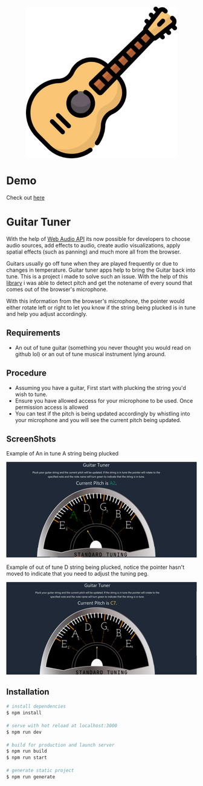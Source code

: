 
<p align="center"><a href="https://price-tracker.webmelvin.me" target="_blank">
<img src="https://github.com/melvin78/guitar-tuner/blob/master/static/guitar.png?raw=true
" width="400"></a></p>


# Demo

Check out [here](https://guitar-tuner.webmelvin.me)

# Guitar Tuner

With the help of [Web Audio API](https://developer.mozilla.org/en-US/docs/Web/API/Web_Audio_API)
its now possible for developers to choose audio sources, add effects to audio, create audio visualizations, apply spatial effects (such as panning) and much more 
all from the browser.

Guitars usually go off tune when they are played frequently or due to changes in temperature. Guitar tuner
apps help to bring the Guitar back into tune. This is a project i made to solve such an issue.
With the help of this [library](https://github.com/rserota/wad) i was able to detect pitch and get the notename
of every sound that comes out of the browser's microphone.

With this information from the browser's microphone, the pointer would either rotate left or right to let you know if the string being plucked
is in tune and help you adjust accordingly. 

## Requirements

- An out of tune guitar (something you never thought you would read on github lol) or an 
 out of tune musical instrument lying around.



## Procedure

- Assuming you have a guitar, First start with plucking the string you'd wish to tune. 
- Ensure you have allowed access for your microphone to be used. Once permission access is allowed
- You can test if the pitch is being updated accordingly by whistling into your microphone and you
will see the current pitch being updated.


## ScreenShots

Example of An in tune A string being plucked

<img src="https://github.com/melvin78/guitar-tuner/blob/master/blob/img.png?raw=true" alt="here">

Example of out of tune D string being plucked, notice the pointer hasn't moved to indicate that you need to adjust 
the tuning peg.

<img src="https://github.com/melvin78/guitar-tuner/blob/master/blob/img2.png?raw=true" alt="here">



## Installation

```bash
# install dependencies
$ npm install

# serve with hot reload at localhost:3000
$ npm run dev

# build for production and launch server
$ npm run build
$ npm run start

# generate static project
$ npm run generate
```
